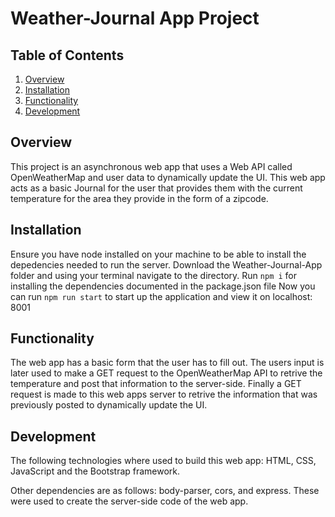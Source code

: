 # Weather-Journal App Project

## Table of Contents
1. [Overview](#overview)
2. [Installation](#installation)
3. [Functionality](#functionality)
4. [Development](#development)

## Overview
This project is an asynchronous web app that uses a Web API called OpenWeatherMap and user data to dynamically update the UI. This web app acts as a basic Journal for the user that provides them with the current temperature for the area they provide in the form of a zipcode.

## Installation
Ensure you have node installed on your machine to be able to install the depedencies needed to run the server. Download the Weather-Journal-App folder and using your terminal navigate to the directory.
Run `npm i` for installing the dependencies documented in the package.json file
Now you can run `npm run start` to start up the application and view it on localhost: 8001 

<!-- fix the section below after adding new feature -->
## Functionality
The web app has a basic form that the user has to fill out. The users input is later used to make a GET request to the OpenWeatherMap API to retrive the temperature and post that information to the server-side. Finally a GET request is made to this web apps server to retrive the information that was previously posted to dynamically update the UI. 

## Development
The following technologies where used to build this web app: HTML, CSS, JavaScript and the Bootstrap framework.

Other dependencies are as follows:  body-parser, cors, and express. These were used to create the server-side code of the web app.